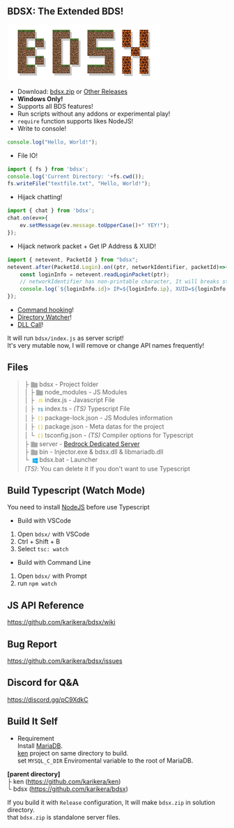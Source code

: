 
## BDSX: The Extended BDS!
![logo](logo.png)  
* Download: [bdsx.zip](https://github.com/karikera/bdsx/releases/download/1.1.32.1/bdsx.zip) or [Other Releases](https://github.com/karikera/bdsx/releases)
* **Windows Only!**
* Supports all BDS features!
* Run scripts without any addons or experimental play!
* `require` function supports likes NodeJS!
* Write to console!
```ts
console.log("Hello, World!");
```
* File IO!
```ts
import { fs } from 'bdsx';
console.log('Current Directory: '+fs.cwd());
fs.writeFile("textfile.txt", "Hello, World!");
```
* Hijack chatting!
```ts
import { chat } from 'bdsx';
chat.on(ev=>{
    ev.setMessage(ev.message.toUpperCase()+" YEY!");
});
```
* Hijack network packet + Get IP Address & XUID!
```ts
import { netevent, PacketId } from "bdsx";
netevent.after(PacketId.Login).on((ptr, networkIdentifier, packetId)=>{
    const loginInfo = netevent.readLoginPacket(ptr);
    // networkIdentifier has non-printable character, It will breaks standard output
    console.log(`${loginInfo.id}> IP=${loginInfo.ip}, XUID=${loginInfo.xuid}`);
});
```
* [Command hooking](https://github.com/karikera/bdsx/wiki/Command-Hooking)!
* [Directory Watcher](https://github.com/karikera/bdsx/wiki/File-IO:-Watcher)!
* [DLL Call](https://github.com/karikera/bdsx/wiki/Call-DLL-Directly)!
  
It will run `bdsx/index.js` as server script!  
It's very mutable now, I will remove or change API names frequently!  

## Files
> ├ <img src="icon/folder.svg" width="16" height="16" style="vertical-align:middle"> bdsx - Project folder  
│  ├ <img src="icon/folder.svg" width="16" height="16" style="vertical-align:middle"> node_modules - JS Modules   
│  ├ <img src="icon/js.svg" width="20" height="20" style="vertical-align:middle">index.js - Javascript File  
│  ├ <img src="icon/ts.svg" width="20" height="20" style="vertical-align:middle">index.ts - *(TS)* Typescript File  
│  ├ <img src="icon/json.svg" width="20" height="20" style="vertical-align:middle">package-lock.json - JS Modules information  
│  ├ <img src="icon/json.svg" width="20" height="20" style="vertical-align:middle">package.json - Meta datas for the project  
│  └ <img src="icon/json.svg" width="20" height="20" style="vertical-align:middle">tsconfig.json - *(TS)* Compiler options for Typescript  
├ <img src="icon/folder.svg" width="16" height="16" style="vertical-align:middle"> server - [Bedrock Dedicated Server](https://www.minecraft.net/en-us/download/server/bedrock/)  
├ <img src="icon/folder.svg" width="16" height="16" style="vertical-align:middle"> bin - Injector.exe & bdsx.dll & libmariadb.dll  
└ <img src="icon/win.svg" width="20" height="20" style="vertical-align:middle">bdsx.bat - Launcher    
*(TS)*: You can delete it If you don't want to use Typescript

## Build Typescript (Watch Mode)
You need to install [NodeJS](https://nodejs.org/en/) before use Typescript

* Build with VSCode
1. Open `bdsx/` with VSCode
2. Ctrl + Shift + B
3. Select `tsc: watch`

* Build with Command Line
1. Open `bdsx/` with Prompt
2. run `npm watch`

## JS API Reference
https://github.com/karikera/bdsx/wiki

## Bug Report
https://github.com/karikera/bdsx/issues

## Discord for Q&A
https://discord.gg/pC9XdkC

## Build It Self
* Requirement  
Install [MariaDB](https://mariadb.org/download/).  
[ken](https://github.com/karikera/ken) project on same directory to build.  
set `MYSQL_C_DIR` Enviromental variable to the root of MariaDB.  

**[parent directory]**  
├ ken (https://github.com/karikera/ken)  
└ bdsx (https://github.com/karikera/bdsx)  
  
If you build it with `Release` configuration, It will make `bdsx.zip` in solution directory.  
that `bdsx.zip` is standalone server files.
